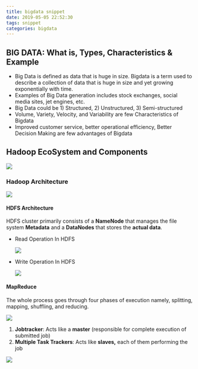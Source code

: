 ```yaml
---
title: bigdata snippet
date: 2019-05-05 22:52:30
tags: snippet
categories: bigdata
---
```


## BIG DATA: What is, Types, Characteristics & Example

- Big Data is defined as data that is huge in size. Bigdata is a term used to describe a collection of data that is huge in size and yet growing exponentially with time.
- Examples of Big Data generation includes stock exchanges, social media sites, jet engines, etc.
- Big Data could be 1) Structured, 2) Unstructured, 3) Semi-structured
- Volume, Variety, Velocity, and Variability are few Characteristics of Bigdata
- Improved customer service, better operational efficiency, Better Decision Making are few advantages of Bigdata

## Hadoop EcoSystem and Components

![](https://www.guru99.com/images/Big_Data/061114_0803_LearnHadoop4.png)

### Hadoop Architecture

![](https://www.guru99.com/images/1/hadoop-architecture.png)

#### HDFS Architecture

HDFS cluster primarily consists of a **NameNode** that manages the file system **Metadata** and a **DataNodes** that stores the **actual data**.

- Read Operation In HDFS

  ![](https://www.guru99.com/images/Big_Data/061114_0923_LearnHDFSAB1.png)

- Write Operation In HDFS

  ![](https://www.guru99.com/images/Big_Data/061114_0923_LearnHDFSAB2.png)

#### MapReduce

The whole process goes through four phases of execution namely, splitting, mapping, shuffling, and reducing.

![](https://www.guru99.com/images/Big_Data/061114_0930_Introductio1.png)

1. **Jobtracker**: Acts like a **master** (responsible for complete execution of submitted job)
2. **Multiple Task Trackers**: Acts like **slaves,** each of them performing the job

![](https://www.guru99.com/images/Big_Data/061114_0930_Introductio2.png)